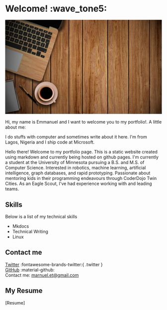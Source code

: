 # **Welcome!**  :wave_tone5:

![My_Image](img/homepage.jpg)

Hi, my name is Emmanuel and I want to welcome you to my portfolio!. A little about me:

I do stuffs with computer and sometimes write about it here. I'm from Lagos, Nigeria and I ship code at Microsoft.

Hello there! Welcome to my portfolio page. This is a static website created using markdown and currently being hosted on github pages.
I'm currently a student at the University of Minnesota pursuing a B.S. and M.S. of Computer Science. Interested in robotics, machine learning, artificial intelligence, graph databases, and rapid prototyping. Passionate about mentoring kids in their programming endeavours through CoderDojo Twin Cities. As an Eagle Scout, I've had experience working with and leading teams.
## **Skills**
Below is a list of my technical skills  

- Mkdocs  
- Technical Writing  
- Linux


## **Contact me**
[Twitter](https://twitter.com/probsolving_ops) :fontawesome-brands-twitter:{ .twitter }  
[GitHub](https://github.com/devbird007) :material-github:  
Contact me: marnuel.et@gmail.com

## **My Resume**  
[Resume]  